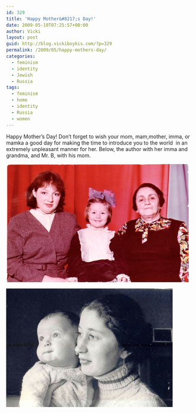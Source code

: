 ```yaml
---
id: 329
title: 'Happy Mother&#8217;s Day!'
date: 2009-05-10T07:25:57+00:00
author: Vicki
layout: post
guid: http://blog.vickiboykis.com/?p=329
permalink: /2009/05/happy-mothers-day/
categories:
  - feminism
  - identity
  - Jewish
  - Russia
tags:
  - feminism
  - home
  - identity
  - Russia
  - women
---
```

Happy Mother&#8217;s Day! Don&#8217;t forget to wish your mom, mam,mother, imma, or mamka a good day for making the time to introduce you to the world  in an extremely unpleasant manner for her. Below, the author with her imma and grandma, and Mr. B, with his mom.

[<img class="aligncenter size-full wp-image-331" title="mothers-001" src="https://raw.githubusercontent.com/veekaybee/wlb/gh-pages/assets/images/2009/05/mothers-001.jpg" alt="mothers-001" width="495" height="320" />](https://raw.githubusercontent.com/veekaybee/wlb/gh-pages/assets/images/2009/05/mothers-001.jpg)

<p style="text-align: left;">
  <p style="text-align: left;">
    <p style="text-align: left;">
      <p style="text-align: center;">
        <p>
          <a href="https://raw.githubusercontent.com/veekaybee/wlb/gh-pages/assets/images/2009/05/06.jpg"><img class="aligncenter size-full wp-image-330" title="06" src="https://raw.githubusercontent.com/veekaybee/wlb/gh-pages/assets/images/2009/05/06.jpg" alt="06" width="451" height="320" /></a>
        </p>